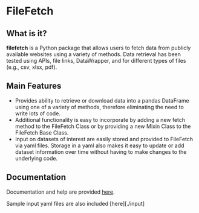 # FileFetch

## What is it?

**filefetch** is a Python package that allows users to
fetch data from publicly available websites using a variety of methods.
Data retrieval has been tested using APIs, file links, DataWrapper, and
for different types of files (e.g., csv, xlsx, pdf).

## Main Features

 - Provides ability to retrieve or download data into a pandas DataFrame using
 one of a variety of methods, therefore eliminating the need to write lots of code.
 - Additional functionality is easy to incorporate by adding a new fetch method
 to the FileFetch Class or by providing a new Mixin Class to the FileFetch Base Class.
 - Input on datasets of interest are easily stored and provided to FileFetch via
 yaml files. Storage in a yaml also makes it easy to update or add dataset information
 over time without having to make changes to the underlying code.

## Documentation

Documentation and help are provided [here](./docs/index.html).

Sample input yaml files are also included [here][./input]
